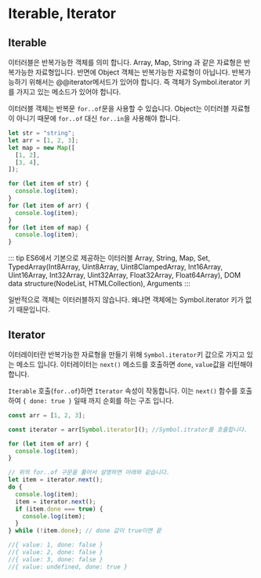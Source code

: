 # Iterable, Iterator

## Iterable

이터러블은 반복가능한 객체를 의미 합니다. Array, Map, String 과 같은 자료형은 반복가능한 자료형입니다. 반면에 Object 객체는 반복가능한 자료형이 아닙니다. 반복가능하기 위해서는 @@iterator메서드가 있어야 합니다. 즉 객체가 Symbol.iterator 키를 가지고 있는 메소드가 있어야 합니다.

이터러블 객체는 반복문 `for..of`문을 사용할 수 있습니다. Object는 이터러블 자료형이 아니기 때문에 `for..of` 대신 `for..in`을 사용해야 합니다.

```js
let str = "string";
let arr = [1, 2, 3];
let map = new Map([
  [1, 2],
  [3, 4],
]);

for (let item of str) {
  console.log(item);
}
for (let item of arr) {
  console.log(item);
}
for (let item of map) {
  console.log(item);
}
```

::: tip ES6에서 기본으로 제공하는 이터러블
Array, String, Map, Set, TypedArray(Int8Array, Uint8Array, Uint8ClampedArray, Int16Array, Uint16Array, Int32Array, Uint32Array, Float32Array, Float64Array), DOM data structure(NodeList, HTMLCollection), Arguments
:::

일반적으로 객체는 이터러블하지 않습니다. 왜냐면 객체에는 Symbol.iterator 키가 없기 때문입니다.

## Iterator

이터레이터란 반복가능한 자료형을 만들기 위해 `Symbol.iterator`키 값으로 가지고 있는 메소드 입니다. 이터레이터는 `next()` 메소드를 호출하면 `done`, `value`값을 리턴해야 합니다.

`Iterable` 호출(`for..of`)하면 `Iterator` 속성이 작동합니다. 이는 `next()` 함수를 호출하여 `{ done: true }` 일때 까지 순회를 하는 구조 입니다.

```js
const arr = [1, 2, 3];

const iterator = arr[Symbol.iterator](); //Symbol.itrator를 호출합니다.

for (let item of arr) {
  console.log(item);
}

// 위의 for..of 구문을 풀어서 설명하면 아래와 같습니다.
let item = iterator.next();
do {
  console.log(item);
  item = iterator.next();
  if (item.done === true) {
    console.log(item);
  }
} while (!item.done); // done 값이 true이면 끝

//{ value: 1, done: false }
//{ value: 2, done: false }
//{ value: 3, done: false }
//{ value: undefined, done: true }
```
